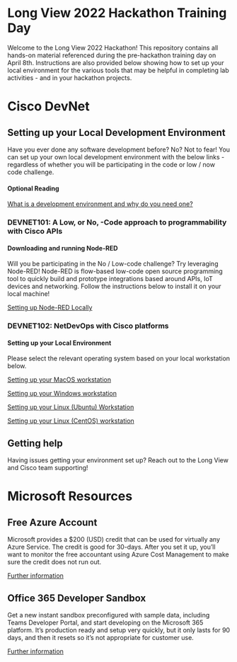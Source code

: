 # Long View 2022 Hackathon Training Day

Welcome to the Long View 2022 Hackathon! This repository contains all hands-on material referenced during the pre-hackathon training day on April 8th. Instructions are also provided below showing how to set up your local environment for the various tools that may be helpful in completing lab activities - and in your hackathon projects.

# Cisco DevNet

## Setting up your Local Development Environment

Have you ever done any software development before? No? Not to fear! You can set up your own local development environment with the below links - regardless of whether you will be participating in the code or low / now code challenge.

#### Optional Reading
[What is a development environment and why do you need one?](https://developer.cisco.com/learning/tracks/containers/containers-dev-env-setup/containers-dev-what/step/1)

### DEVNET101: A Low, or No, -Code approach to programmability with Cisco APIs

#### Downloading and running Node-RED

Will you be participating in the No / Low-code challenge? Try leveraging Node-RED! Node-RED is flow-based low-code open source programming tool to quickly build and prototype integrations based around APIs, IoT devices and networking. Follow the instructions below to install it on your local machine!

[Setting up Node-RED Locally](https://nodered.org/docs/getting-started/local)

### DEVNET102: NetDevOps with Cisco platforms

#### Setting up your Local Environment

Please select the relevant operating system based on your local workstation below.

[Setting up your MacOS workstation](https://developer.cisco.com/learning/tracks/containers/containers-dev-env-setup/containers-dev-mac/step/1)

[Setting up your Windows workstation](https://developer.cisco.com/learning/tracks/containers/containers-dev-env-setup/containers-dev-win/step/1)

[Setting up your Linux (Ubuntu) Workstation](https://developer.cisco.com/learning/tracks/containers/containers-dev-env-setup/containers-dev-ubuntu/step/1)

[Setting up your Linux (CentOS) workstation](https://developer.cisco.com/learning/tracks/containers/containers-dev-env-setup/containers-dev-centos/step/1)

## Getting help

Having issues getting your environment set up? Reach out to the Long View and Cisco team supporting!

# Microsoft Resources
## Free Azure Account
Microsoft provides a $200 (USD) credit that can be used for virtually any Azure Service.  The credit is good for 30-days.  After you set it up, you’ll want to monitor the free accountant using Azure Cost Management to make sure the credit does not run out. 

[Further information](./MicrosoftResources/AzureSubscription.md)

## Office 365 Developer Sandbox
Get a new instant sandbox preconfigured with sample data, including Teams Developer Portal, and start developing on the Microsoft 365 platform.  It’s production ready and setup very quickly, but it only lasts for 90 days, and then it resets so it’s not appropriate for customer use.  

[Further information](./MicrosoftResources/Office365DeveloperSandbox.md)